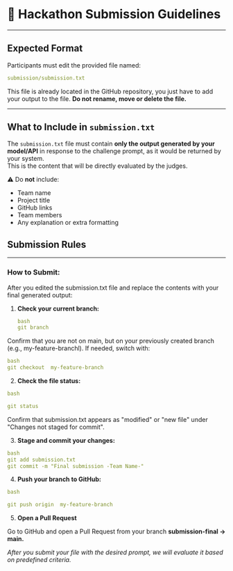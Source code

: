 # 📢 Hackathon Submission Guidelines

---

## **Expected Format**

Participants must edit the provided file named:
```yaml
submission/submission.txt
```

This file is already located in the GitHub repository, you just have to add your output to the file. 
**Do not rename, move or delete the file.**

---

## **What to Include in `submission.txt`**

The `submission.txt` file must contain **only the output generated by your model/API** in response to the challenge prompt, as it would be returned by your system.  
This is the content that will be directly evaluated by the judges.

⚠️ Do **not** include:
- Team name
- Project title
- GitHub links
- Team members
- Any explanation or extra formatting

##  **Submission Rules**
---

### How to Submit:

After you edited the submission.txt file and replace the contents with your final generated output:

1. **Check your current branch:**
   ```yaml
   bash
   git branch
   ```
Confirm that you are not on main, but on your previously created branch
(e.g.,  my-feature-branchl). If needed, switch with: 
```yaml
bash
git checkout  my-feature-branch
```

2. **Check the file status:**

```yaml
bash

git status
```
Confirm that submission.txt appears as "modified" or "new file" under "Changes not staged for commit".

3. **Stage and commit your changes:**
```yaml
bash
git add submission.txt
git commit -m "Final submission -Team Name-"
```
4. **Push your branch to GitHub:**
```yaml
bash

git push origin  my-feature-branch
```

5. **Open a Pull Request**

Go to GitHub and open a Pull Request from your branch **submission-final → main.**

_After you submit your file with the desired prompt, we will evaluate it based on predefined criteria._

